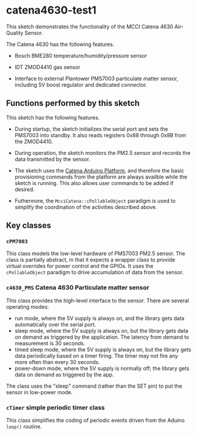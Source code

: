 # catena4630-test1

This sketch demonstrates the functionality of the MCCI Catena 4630 Air-Quality Sensor.

The Catena 4630 has the following features.

- Bosch BME280 temperature/humidity/pressure sensor

- IDT ZMOD4410 gas sensor

- Interface to external Plantower PMS7003 particulate matter sensor, including 5V boost regulator and dedicated connector.

## Functions performed by this sketch

This sketch has the following features.

- During startup, the sketch initializes the serial port and sets the PMS7003 into standby. It also reads registers 0x88 through 0x8B from the ZMOD4410.

- During operation, the sketch monitors the PM2.5 sensor and records the data transmitted by the sensor.

- The sketch uses the [Catena Arduino Platform](https://github.com/mcci-catena/Catena-Arduino-Platform.git), and therefore the basic provisioning commands from the platform are always availble while the sketch is running. This also allows user commands to be added if desired.

- Futhermore, the `McciCatena::cPollableObject` paradigm is used to simplify the coordination of the activities described above.

## Key classes

### `cPM7003` 

This class models the low-level hardware of PMS7003 PM2.5 sensor. The class is partially abstract, in that it expects a wrapper class to provide virtual overrides for power control and the GPIOs. It uses the `cPollableObject` paradigm to drive accumulation of data from the sensor.

### `c4630_PMS` Catena 4630 Particulate matter sensor

This class provides the high-level interface to the sensor.  There are several operating modes:

- run mode, where the 5V supply is always on, and the library gets data automatically over the serial port.
- sleep mode, where the 5V supply is always on, but the library gets data on demand as triggered by the application. The latency from demand to measurement is 30 seconds.
- timed sleep mode, where the 5V supply is always on, but the library gets data periodically based on a timer firing. The timer may not fire any more often than every 30 seconds.
- power-down mode, where the 5V supply is normally off; the library gets data on demand as triggered by the app.

The class uses the "sleep" command (rather than the SET pin) to put the sensor in low-power mode.

### `cTimer` simple periodic timer class

This class simplifies the coding of periodic events driven from the Aduino `loop()` routine.
